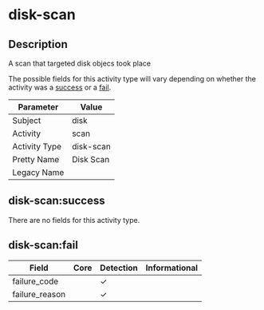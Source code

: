 disk-scan
=========

Description
-----------
A scan that targeted disk objecs took place

The possible fields for this activity type will vary depending on whether the activity was a [success](#disk-scansuccess) or a [fail](#disk-scanfail).

| Parameter     | Value     |
| ------------- | --------- |
| Subject       | disk      |
| Activity      | scan      |
| Activity Type | disk-scan |
| Pretty Name   | Disk Scan |
| Legacy Name   |           |

disk-scan:success
-----------------

There are no fields for this activity type.


disk-scan:fail
--------------

| Field          | Core | Detection | Informational |
| -------------- | ---- | --------- | ------------- |
| failure_code   |      | &#10003;  |               |
| failure_reason |      | &#10003;  |               |